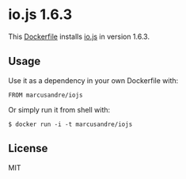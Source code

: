 
# io.js 1.6.3

  This [Dockerfile](http://docker.io/) installs [io.js](http://iojs.org/) in version 1.6.3.

## Usage

  Use it as a dependency in your own Dockerfile with:

    FROM marcusandre/iojs

  Or simply run it from shell with:

    $ docker run -i -t marcusandre/iojs

## License

  MIT
